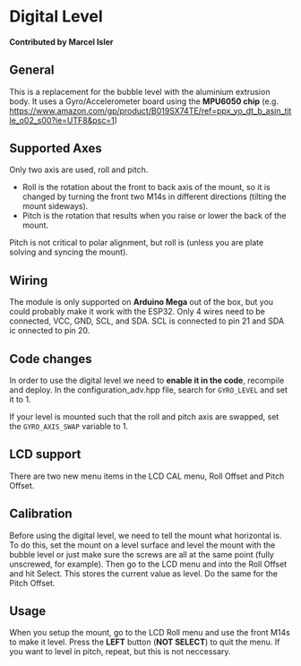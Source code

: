 # Digital Level
#### Contributed by Marcel Isler

## General
This is a replacement for the bubble level with the aluminium extrusion body.
It uses a Gyro/Accelerometer board using the **MPU6050 chip** (e.g. https://www.amazon.com/gp/product/B019SX74TE/ref=ppx_yo_dt_b_asin_title_o02_s00?ie=UTF8&psc=1)

## Supported Axes
Only two axis are used, roll and pitch.
- Roll is the rotation about the front to back axis of the mount, so it is changed by turning the front two M14s in different directions (tilting the mount sideways).
- Pitch is the rotation that results when you raise or lower the back of the mount. 

Pitch is not critical to polar alignment, but roll is (unless you are plate solving and syncing the mount).

## Wiring
The module is only supported on **Arduino Mega** out of the box, but you could probably make it work with the ESP32.
Only 4 wires need to be connected, VCC, GND, SCL, and SDA. SCL is connected to pin 21 and SDA ic onnected to pin 20.

## Code changes
In order to use the digital level we need to **enable it in the code**, recompile and deploy.
In the configuration_adv.hpp file, search for `GYRO_LEVEL` and set it to 1. 

If your level is mounted such that the roll and pitch axis are swapped, set the `GYRO_AXIS_SWAP` variable to 1.

## LCD support
There are two new menu items in the LCD CAL menu, Roll Offset and Pitch Offset. 

## Calibration
Before using the digital level, we need to tell the mount what horizontal is. To do this, set the mount on a level surface and level the mount with the bubble level or just make sure the screws are all at the same point (fully unscrewed, for example). Then go to the LCD menu and into the Roll Offset and hit Select. This stores the current value as level. Do the same for the Pitch Offset.

## Usage
When you setup the mount, go to the LCD Roll menu and use the front M14s to make it level. Press the **LEFT** button (**NOT SELECT**) to quit the menu.
If you want to level in pitch, repeat, but this is not neccessary.

